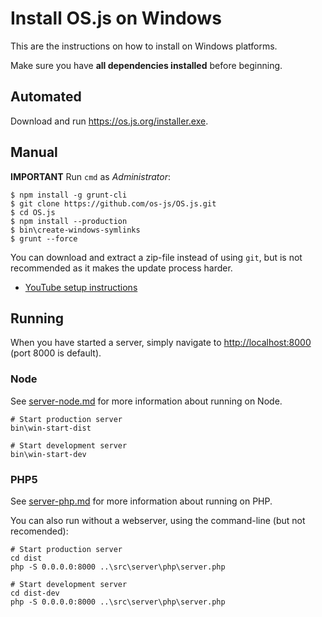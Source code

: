 # Install OS.js on Windows

This are the instructions on how to install on Windows platforms.

Make sure you have **all dependencies installed** before beginning.

## Automated

Download and run https://os.js.org/installer.exe.

## Manual

**IMPORTANT** Run `cmd` as *Administrator*:

```shell
$ npm install -g grunt-cli
$ git clone https://github.com/os-js/OS.js.git
$ cd OS.js
$ npm install --production
$ bin\create-windows-symlinks
$ grunt --force
```

You can download and extract a zip-file instead of using `git`, but is not recommended as it makes the update process harder.

- [YouTube setup instructions](https://www.youtube.com/watch?v=Cj3OdxTdGGc)

## Running

When you have started a server, simply navigate to [http://localhost:8000](http://localhost:8000) (port 8000 is default).

### Node

See [server-node.md](https://github.com/os-js/OS.js/blob/master/doc/server-node.md) for more information about running on Node.

```
# Start production server
bin\win-start-dist

# Start development server
bin\win-start-dev
```

### PHP5

See [server-php.md](https://github.com/os-js/OS.js/blob/master/doc/server-php.md) for more information about running on PHP.

You can also run without a webserver, using the command-line (but not recomended):

```
# Start production server
cd dist
php -S 0.0.0.0:8000 ..\src\server\php\server.php

# Start development server
cd dist-dev
php -S 0.0.0.0:8000 ..\src\server\php\server.php
```
